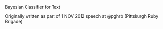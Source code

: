 Bayesian Classifier for Text

Originally written as part of 1 NOV 2012 speech at @pghrb (Pittsburgh Ruby Brigade)
